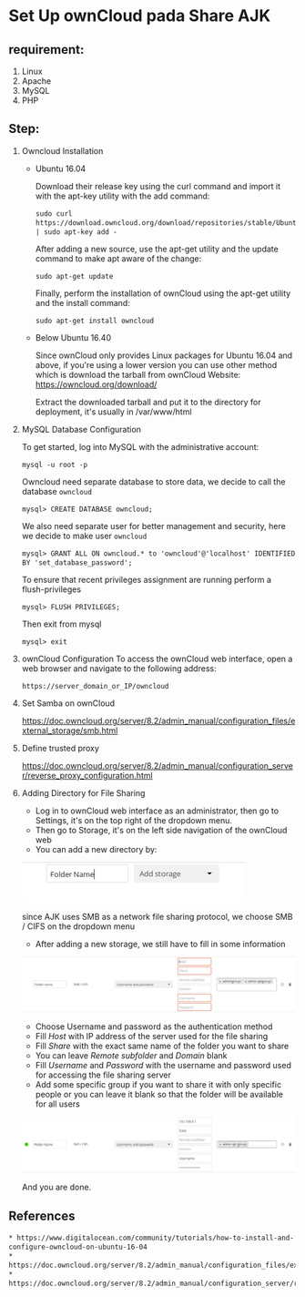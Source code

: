 # Set Up ownCloud pada Share AJK

## requirement:
1. Linux
2. Apache
3. MySQL
4. PHP


## Step:
1. Owncloud Installation
    * Ubuntu 16.04
     
        Download their release key using the curl command and import it with the apt-key utility with the add command:
        ```
        sudo curl https://download.owncloud.org/download/repositories/stable/Ubuntu_16.04/Release.key | sudo apt-key add -
        ```
        After adding a new source, use the apt-get utility and the update command to make apt aware of the change:
        ```
        sudo apt-get update
        ```
        Finally, perform the installation of ownCloud using the apt-get utility and the install command:
        ```
        sudo apt-get install owncloud
        ```
    * Below Ubuntu 16.40
        
        <!-- Karena di official owncloud hanya menyediakan packages linux untuk Ubuntu 16.04 keatas, jika menggunakan versi dibawahnya maka bisa menggunakan cara lain yakni download tarball dari website owncloud:
        https://owncloud.org/download/ -->

        Since ownCloud only provides Linux packages for Ubuntu 16.04 and above, if you're using a lower version you can use other method which is download the tarball from ownCloud Website:
        https://owncloud.org/download/

        Extract the downloaded tarball and put it to the directory for deployment, it's usually in /var/www/html

        <!-- tarball yang sudah di download tadi selanjutnya di ekstrak di directory tempat deploy (/var/www) -->

2. MySQL Database Configuration
    
    To get started, log into MySQL with the administrative account:

    ``` 
    mysql -u root -p 
    ```
    Owncloud need separate database to store data, we decide to call the database `owncloud`
    ```
    mysql> CREATE DATABASE owncloud;
    ```
    We also need separate user for better management and security, here we decide to make user `owncloud`
    ```
    mysql> GRANT ALL ON owncloud.* to 'owncloud'@'localhost' IDENTIFIED BY 'set_database_password';
    ```
    To ensure that recent privileges assignment are running perform a flush-privileges
    ```
    mysql> FLUSH PRIVILEGES;
    ```
    Then exit from mysql
    ```
    mysql> exit
    ```
3. ownCloud Configuration
    To access the ownCloud web interface, open a web browser and navigate to the following address:
    ```
    https://server_domain_or_IP/owncloud
    ```

4. Set Samba on ownCloud

    https://doc.owncloud.org/server/8.2/admin_manual/configuration_files/external_storage/smb.html

5. Define trusted proxy

    https://doc.owncloud.org/server/8.2/admin_manual/configuration_server/reverse_proxy_configuration.html

6. Adding Directory for File Sharing
    * Log in to ownCloud web interface as an administrator, then go to Settings, it's on the top right of the dropdown menu.
    * Then go to Storage, it's on the left side navigation of the ownCloud web
    * You can add a new directory by:

    ![img1](images/1.png)

    since AJK uses SMB as a network file sharing protocol, we choose SMB / CIFS on the dropdown menu
    * After adding a new storage, we still have to fill in some information

    ![img2](images/2.png)
    
    - Choose Username and password as the authentication method
    - Fill _Host_ with IP address of the server used for the file sharing
    - Fill _Share_ with the exact same name of the folder you want to share
    - You can leave _Remote subfolder_ and _Domain_ blank
    - Fill _Username_ and _Password_ with the username and password used for accessing the file sharing server
    - Add some specific group if you want to share it with only specific people or you can leave it blank so that the folder will be available for all users

    ![img3](images/3.png)

    And you are done.


## References
    * https://www.digitalocean.com/community/tutorials/how-to-install-and-configure-owncloud-on-ubuntu-16-04
    * https://doc.owncloud.org/server/8.2/admin_manual/configuration_files/external_storage/smb.html
    * https://doc.owncloud.org/server/8.2/admin_manual/configuration_server/reverse_proxy_configuration.html


